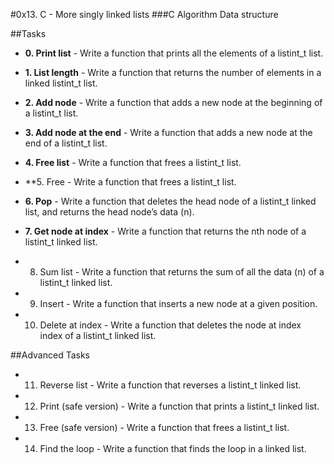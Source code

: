 #0x13. C - More singly linked lists
###C Algorithm Data structure

##Tasks

+ **0. Print list** - Write a function that prints all the elements of a listint_t list.

+ **1. List length** - Write a function that returns the number of elements in a linked listint_t list.

+ **2. Add node** - Write a function that adds a new node at the beginning of a listint_t list.

+ **3. Add node at the end** - Write a function that adds a new node at the end of a listint_t list.

+ **4. Free list** - Write a function that frees a listint_t list.

+ **5. Free - Write a function that frees a listint_t list.

+ **6. Pop** - Write a function that deletes the head node of a listint_t linked list, and returns the head node’s data (n).

+ **7. Get node at index** - Write a function that returns the nth node of a listint_t linked list.

+ 8. Sum list - Write a function that returns the sum of all the data (n) of a listint_t linked list.

+ 9. Insert - Write a function that inserts a new node at a given position.

+ 10. Delete at index - Write a function that deletes the node at index index of a listint_t linked list.

##Advanced Tasks

+ 11. Reverse list - Write a function that reverses a listint_t linked list.

+ 12. Print (safe version) - Write a function that prints a listint_t linked list.

+ 13. Free (safe version) - Write a function that frees a listint_t list.

+ 14. Find the loop - Write a function that finds the loop in a linked list.
